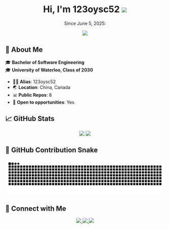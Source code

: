 <h1 align="center">Hi, I'm 123oysc52 <img src="https://media.giphy.com/media/hvRJCLFzcasrR4ia7z/giphy.gif" width="30px"/></h1>

<p align="center">
  <bold>Since June 5, 2025:</bold>
</p>
<p align="center">
  <img src="https://komarev.com/ghpvc/?username=carols12352&style=for-the-badge&color=0e75b6"/>
</p>

## 📝 About Me  

🎓 **Bachelor of Software Engineering**  
🎓 **University of Waterloo, Class of 2030**

- 🧑‍💻 **Alias**: 123oysc52  
- 🌏 **Location**: China, Canada
- 📊 **Public Repos**: 8  
- 💼 **Open to opportunities**: Yes

## 📈 GitHub Stats

<div align="center">
  <img src="https://github-readme-stats.vercel.app/api?username=carols12352&show_icons=true&theme=default" height="150"/>
  <img src="https://github-readme-stats.vercel.app/api/top-langs/?username=carols12352&layout=compact&theme=default" height="150"/>
</div>

## 🐍 GitHub Contribution Snake

<picture>
  <source media="(prefers-color-scheme: dark)" srcset="https://raw.githubusercontent.com/carols12352/carols12352/output/github-contribution-grid-snake-dark.svg">
  <source media="(prefers-color-scheme: light)" srcset="https://raw.githubusercontent.com/carols12352/carols12352/output/github-contribution-grid-snake.svg">
  <img alt="github contribution grid snake animation" src="https://raw.githubusercontent.com/carols12352/carols12352/output/github-contribution-grid-snake.svg">
</picture>

## 🔗 Connect with Me

<p align="center">
  <a href="https://github.com/carols12352" target="_blank">
    <img src="https://img.shields.io/badge/GitHub-181717?style=for-the-badge&logo=github&logoColor=white"/>
  </a>
  <a href="https://www.linkedin.com/in/sicheng-ouyang-82306b321" target="_blank">
    <img src="https://img.shields.io/badge/LinkedIn-0A66C2?style=for-the-badge&logo=linkedin&logoColor=white"/>
  </a>
  <a href="mailto:ouyangsicheng577+work@gmail.com" target="_blank">
    <img src="https://img.shields.io/badge/Email-D14836?style=for-the-badge&logo=gmail&logoColor=white"/>
  </a>
</p>
